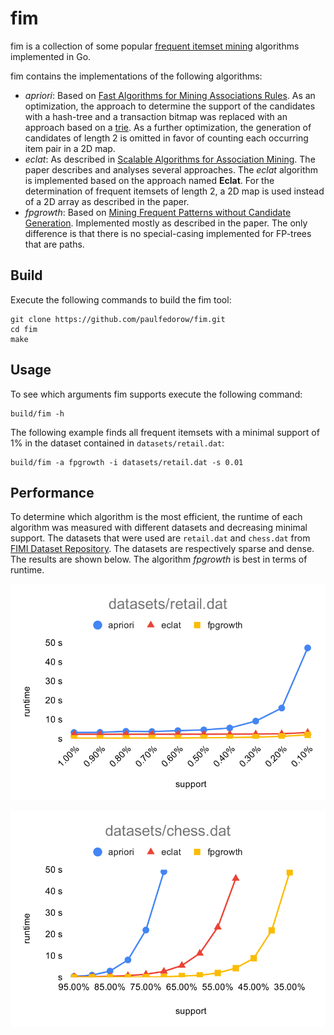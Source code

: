 # fim

fim is a collection of some popular [frequent itemset mining](https://en.wikipedia.org/wiki/Frequent_pattern_discovery)
algorithms implemented in Go.

fim contains the implementations of the following algorithms:

* *apriori*: Based on [Fast Algorithms for Mining Associations Rules](https://dl.acm.org/doi/10.5555/645920.672836). As
  an optimization, the approach to determine the support of the candidates with a hash-tree and a transaction bitmap was
  replaced with an approach based on a [trie](https://en.wikipedia.org/wiki/Trie). As a further optimization, the
  generation of candidates of length 2 is omitted in favor of counting each occurring item pair in a 2D map.
* *eclat*: As described in [Scalable Algorithms for Association Mining](https://dl.acm.org/doi/10.1109/69.846291). The
  paper describes and analyses several approaches. The *eclat* algorithm is implemented based on the approach named
  **Eclat**. For the determination of frequent itemsets of length 2, a 2D map is used instead of a 2D array as described
  in the paper.
* *fpgrowth*: Based
  on [Mining Frequent Patterns without Candidate Generation](https://dl.acm.org/doi/10.1145/335191.335372). Implemented
  mostly as described in the paper. The only difference is that there is no special-casing implemented for FP-trees
  that are paths.
  
## Build

Execute the following commands to build the fim tool:

    git clone https://github.com/paulfedorow/fim.git
    cd fim
    make

## Usage

To see which arguments fim supports execute the following command:

    build/fim -h

The following example finds all frequent itemsets with a minimal support of 1% in the dataset contained
in `datasets/retail.dat`:

    build/fim -a fpgrowth -i datasets/retail.dat -s 0.01 

## Performance

To determine which algorithm is the most efficient, the runtime of each algorithm was measured with different datasets
and decreasing minimal support. The datasets that were used are `retail.dat` and `chess.dat`
from [FIMI Dataset Repository](http://fimi.uantwerpen.be/data/). The datasets are respectively sparse and dense. The
results are shown below. The algorithm *fpgrowth* is best in terms of runtime.

![Runtime chart for datasets/retail.dat](charts/datasets_retail.dat.svg)

![Runtime chart for datasets/chess.dat](charts/datasets_chess.dat.svg)